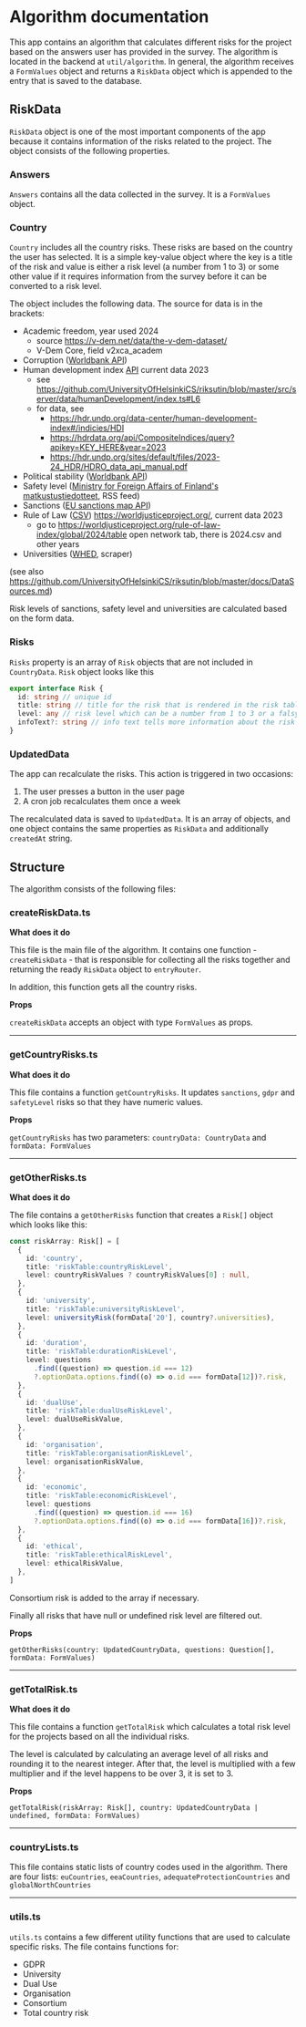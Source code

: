 # Algorithm documentation

This app contains an algorithm that calculates different risks for the project based on the answers user has provided in the survey. The algorithm is located in the backend at `util/algorithm`. In general, the algorithm receives a `FormValues` object and returns a `RiskData` object which is appended to the entry that is saved to the database.

## RiskData

`RiskData` object is one of the most important components of the app because it contains information of the risks related to the project. The object consists of the following properties.

### Answers

`Answers` contains all the data collected in the survey. It is a `FormValues` object.

### Country

`Country` includes all the country risks. These risks are based on the country the user has selected. It is a simple key-value object where the key is a title of the risk and value is either a risk level (a number from 1 to 3) or some other value if it requires information from the survey before it can be converted to a risk level.

The object includes the following data. The source for data is in the brackets:

- Academic freedom, year used 2024
  - source https://v-dem.net/data/the-v-dem-dataset/
  - V-Dem Core, field v2xca_academ
- Corruption ([Worldbank API](https://api.worldbank.org/v2))
- Human development index [API](https://hdrdata.org/api/CompositeIndices/query?apikey=KEY_HERE&year=2023)  current data 2023
  - see https://github.com/UniversityOfHelsinkiCS/riksutin/blob/master/src/server/data/humanDevelopment/index.ts#L6
  - for data, see
     - https://hdr.undp.org/data-center/human-development-index#/indicies/HDI
     - https://hdrdata.org/api/CompositeIndices/query?apikey=KEY_HERE&year=2023
     - https://hdr.undp.org/sites/default/files/2023-24_HDR/HDRO_data_api_manual.pdf
- Political stability ([Worldbank API](https://api.worldbank.org/v2))
- Safety level ([Ministry for Foreign Affairs of Finland's matkustustiedotteet](https://um.fi/o/rss?dctype=matkustustiedotteet), RSS feed)
- Sanctions ([EU sanctions map API](https://sanctionsmap.eu/api/v1/regime))
- Rule of Law ([CSV](../src/server/data/ruleOfLaw/ruleOfLaw.csv)) https://worldjusticeproject.org/, current data 2023
  - go to https://worldjusticeproject.org/rule-of-law-index/global/2024/table open network tab, there is 2024.csv and other years 
- Universities ([WHED](https://whed.net/results_institutions.php), scraper)

(see also https://github.com/UniversityOfHelsinkiCS/riksutin/blob/master/docs/DataSources.md)

Risk levels of sanctions, safety level and universities are calculated based on the form data.

### Risks

`Risks` property is an array of `Risk` objects that are not included in `CountryData`. `Risk` object looks like this

```typescript
export interface Risk {
  id: string // unique id
  title: string // title for the risk that is rendered in the risk table
  level: any // risk level which can be a number from 1 to 3 or a falsy value
  infoText?: string // info text tells more information about the risk level and if the level requires some additional actions. The text is appended to the risk object in the client-side.
}
```

### UpdatedData

The app can recalculate the risks. This action is triggered in two occasions:

1. The user presses a button in the user page
2. A cron job recalculates them once a week

The recalculated data is saved to `UpdatedData`. It is an array of objects, and one object contains the same properties as `RiskData` and additionally `createdAt` string.

## Structure

The algorithm consists of the following files:

### createRiskData.ts

**What does it do**

This file is the main file of the algorithm. It contains one function - `createRiskData` - that is responsible for collecting all the risks together and returning the ready `RiskData` object to `entryRouter`.

In addition, this function gets all the country risks.

**Props**

`createRiskData` accepts an object with type `FormValues` as props.

---

### getCountryRisks.ts

**What does it do**

This file contains a function `getCountryRisks`. It updates `sanctions`, `gdpr` and `safetyLevel` risks so that they have numeric values.

**Props**

`getCountryRisks` has two parameters: `countryData: CountryData` and `formData: FormValues`

---

### getOtherRisks.ts

**What does it do**

The file contains a `getOtherRisks` function that creates a `Risk[]` object which looks like this:

```typescript
const riskArray: Risk[] = [
  {
    id: 'country',
    title: 'riskTable:countryRiskLevel',
    level: countryRiskValues ? countryRiskValues[0] : null,
  },
  {
    id: 'university',
    title: 'riskTable:universityRiskLevel',
    level: universityRisk(formData['20'], country?.universities),
  },
  {
    id: 'duration',
    title: 'riskTable:durationRiskLevel',
    level: questions
      .find((question) => question.id === 12)
      ?.optionData.options.find((o) => o.id === formData[12])?.risk,
  },
  {
    id: 'dualUse',
    title: 'riskTable:dualUseRiskLevel',
    level: dualUseRiskValue,
  },
  {
    id: 'organisation',
    title: 'riskTable:organisationRiskLevel',
    level: organisationRiskValue,
  },
  {
    id: 'economic',
    title: 'riskTable:economicRiskLevel',
    level: questions
      .find((question) => question.id === 16)
      ?.optionData.options.find((o) => o.id === formData[16])?.risk,
  },
  {
    id: 'ethical',
    title: 'riskTable:ethicalRiskLevel',
    level: ethicalRiskValue,
  },
]
```

Consortium risk is added to the array if necessary.

Finally all risks that have null or undefined risk level are filtered out.

**Props**

`getOtherRisks(country: UpdatedCountryData, questions: Question[], formData: FormValues)`

---

### getTotalRisk.ts

**What does it do**

This file contains a function `getTotalRisk` which calculates a total risk level for the projects based on all the individual risks.

The level is calculated by calculating an average level of all risks and rounding it to the nearest integer. After that, the level is multiplied with a few multiplier and if the level happens to be over 3, it is set to 3.

**Props**

`getTotalRisk(riskArray: Risk[], country: UpdatedCountryData | undefined, formData: FormValues)`

---

### countryLists.ts

This file contains static lists of country codes used in the algorithm. There are four lists: `euCountries`, `eeaCountries`, `adequateProtectionCountries` and `globalNorthCountries`

---

### utils.ts

`utils.ts` contains a few different utility functions that are used to calculate specific risks. The file contains functions for:

- GDPR
- University
- Dual Use
- Organisation
- Consortium
- Total country risk
